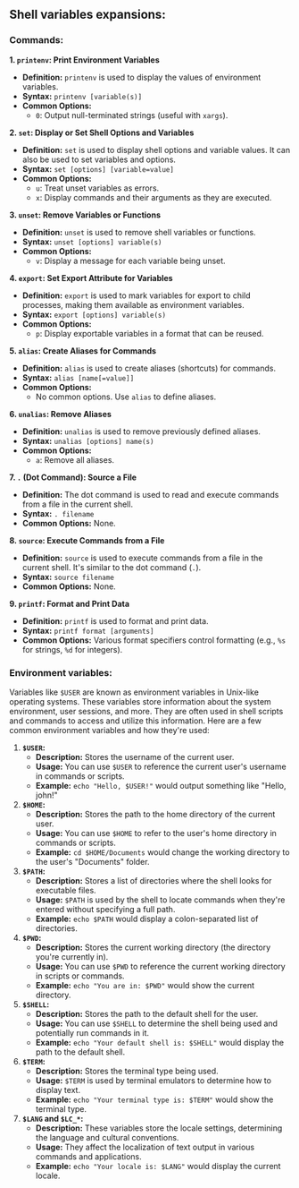 ## S**hell variables expansions:**

### Commands:

**1. `printenv`: Print Environment Variables**

- **Definition:** `printenv` is used to display the values of environment variables.
- **Syntax:** `printenv [variable(s)]`
- **Common Options:**
    - `0`: Output null-terminated strings (useful with `xargs`).

**2. `set`: Display or Set Shell Options and Variables**

- **Definition:** `set` is used to display shell options and variable values. It can also be used to set variables and options.
- **Syntax:** `set [options] [variable=value]`
- **Common Options:**
    - `u`: Treat unset variables as errors.
    - `x`: Display commands and their arguments as they are executed.

**3. `unset`: Remove Variables or Functions**

- **Definition:** `unset` is used to remove shell variables or functions.
- **Syntax:** `unset [options] variable(s)`
- **Common Options:**
    - `v`: Display a message for each variable being unset.

**4. `export`: Set Export Attribute for Variables**

- **Definition:** `export` is used to mark variables for export to child processes, making them available as environment variables.
- **Syntax:** `export [options] variable(s)`
- **Common Options:**
    - `p`: Display exportable variables in a format that can be reused.

**5. `alias`: Create Aliases for Commands**

- **Definition:** `alias` is used to create aliases (shortcuts) for commands.
- **Syntax:** `alias [name[=value]]`
- **Common Options:**
    - No common options. Use `alias` to define aliases.

**6. `unalias`: Remove Aliases**

- **Definition:** `unalias` is used to remove previously defined aliases.
- **Syntax:** `unalias [options] name(s)`
- **Common Options:**
    - `a`: Remove all aliases.

**7. `.` (Dot Command): Source a File**

- **Definition:** The dot command is used to read and execute commands from a file in the current shell.
- **Syntax:** `. filename`
- **Common Options:** None.

**8. `source`: Execute Commands from a File**

- **Definition:** `source` is used to execute commands from a file in the current shell. It's similar to the dot command (`.`).
- **Syntax:** `source filename`
- **Common Options:** None.

**9. `printf`: Format and Print Data**

- **Definition:** `printf` is used to format and print data.
- **Syntax:** `printf format [arguments]`
- **Common Options:** Various format specifiers control formatting (e.g., `%s` for strings, `%d` for integers).

### Environment variables:

Variables like `$USER` are known as environment variables in Unix-like operating systems. These variables store information about the system environment, user sessions, and more. They are often used in shell scripts and commands to access and utilize this information. Here are a few common environment variables and how they're used:

1. **`$USER`:**
    - **Description:** Stores the username of the current user.
    - **Usage:** You can use `$USER` to reference the current user's username in commands or scripts.
    - **Example:** `echo "Hello, $USER!"` would output something like "Hello, john!"
2. **`$HOME`:**
    - **Description:** Stores the path to the home directory of the current user.
    - **Usage:** You can use `$HOME` to refer to the user's home directory in commands or scripts.
    - **Example:** `cd $HOME/Documents` would change the working directory to the user's "Documents" folder.
3. **`$PATH`:**
    - **Description:** Stores a list of directories where the shell looks for executable files.
    - **Usage:** `$PATH` is used by the shell to locate commands when they're entered without specifying a full path.
    - **Example:** `echo $PATH` would display a colon-separated list of directories.
4. **`$PWD`:**
    - **Description:** Stores the current working directory (the directory you're currently in).
    - **Usage:** You can use `$PWD` to reference the current working directory in scripts or commands.
    - **Example:** `echo "You are in: $PWD"` would show the current directory.
5. **`$SHELL`:**
    - **Description:** Stores the path to the default shell for the user.
    - **Usage:** You can use `$SHELL` to determine the shell being used and potentially run commands in it.
    - **Example:** `echo "Your default shell is: $SHELL"` would display the path to the default shell.
6. **`$TERM`:**
    - **Description:** Stores the terminal type being used.
    - **Usage:** `$TERM` is used by terminal emulators to determine how to display text.
    - **Example:** `echo "Your terminal type is: $TERM"` would show the terminal type.
7. **`$LANG` and `$LC_*`:**
    - **Description:** These variables store the locale settings, determining the language and cultural conventions.
    - **Usage:** They affect the localization of text output in various commands and applications.
    - **Example:** `echo "Your locale is: $LANG"` would display the current locale.
